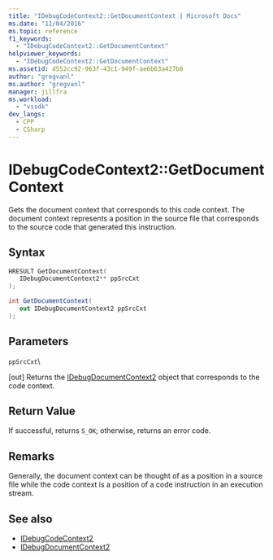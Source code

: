 ```yaml
---
title: "IDebugCodeContext2::GetDocumentContext | Microsoft Docs"
ms.date: "11/04/2016"
ms.topic: reference
f1_keywords:
  - "IDebugCodeContext2::GetDocumentContext"
helpviewer_keywords:
  - "IDebugCodeContext2::GetDocumentContext"
ms.assetid: d552cc92-963f-43c1-949f-ae6b63a427b8
author: "gregvanl"
ms.author: "gregvanl"
manager: jillfra
ms.workload:
  - "vssdk"
dev_langs:
  - CPP
  - CSharp
---
```

# IDebugCodeContext2::GetDocumentContext
Gets the document context that corresponds to this code context. The document context represents a position in the source file that corresponds to the source code that generated this instruction.

## Syntax

```cpp
HRESULT GetDocumentContext( 
   IDebugDocumentContext2** ppSrcCxt
);
```

```csharp
int GetDocumentContext( 
   out IDebugDocumentContext2 ppSrcCxt
);
```

## Parameters
 `ppSrcCxt`\

 [out] Returns the [IDebugDocumentContext2](../../../extensibility/debugger/reference/idebugdocumentcontext2.md) object that corresponds to the code context.

## Return Value
 If successful, returns `S_OK`; otherwise, returns an error code.

## Remarks
 Generally, the document context can be thought of as a position in a source file while the code context is a position of a code instruction in an execution stream.

## See also
- [IDebugCodeContext2](../../../extensibility/debugger/reference/idebugcodecontext2.md)
- [IDebugDocumentContext2](../../../extensibility/debugger/reference/idebugdocumentcontext2.md)
